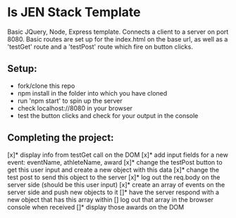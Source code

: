 ls
JEN Stack Template
==================

Basic JQuery, Node, Express template. Connects a client to a server on port 8080. Basic routes are set up for the index.html on the base url, as well as a 'testGet' route and a 'testPost' route which fire on button clicks.

Setup:
-----
* fork/clone this repo
* npm install in the folder into which you have cloned
* run 'npm start' to spin up the server
* check localhost://8080 in your browser
* test the button clicks and check for your output in the console

Completing the project:
----------------------
[x]* display info from testGet call on the DOM
[x]* add input fields for a new event: eventName, athleteName, award
[x]* change the testPost button to get this user input and create a new object with this data
[x]* change the test post to send this object to the server
[x]* log out the req.body on the server side (should be this user input)
[x]* create an array of events on the server side and push new objects to it
[]* have the server respond with a new object that has this array within
[] log out that array in the browser console when received
[]* display those awards on the DOM
